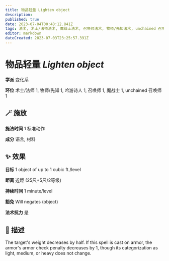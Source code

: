 ```yaml
---
title: 物品轻量 Lighten object
description: 
published: true
date: 2023-07-04T00:48:12.841Z
tags: 法术, 术士/法师法术, 魔战士法术, 召唤师法术, 牧师/先知法术, unchained 召唤师法术, 1环法术, 吟游诗人法术, 变化系
editor: markdown
dateCreated: 2023-07-03T23:25:57.391Z
---
```


# **物品轻量** *Lighten object*

**学派** 变化系 

**环位** 术士/法师 1, 牧师/先知 1, 吟游诗人 1, 召唤师 1, 魔战士 1, unchained 召唤师 1

## 🪄 施放

**施法时间** 1 标准动作

**成分** 语言, 材料

## ✨ 效果 

**目标** 1 object of up to 1 cubic ft./level 

**距离** 近距 (25尺+5尺/2等级)  

**持续时间** 1 minute/level 

**豁免** Will negates (object)

**法术抗力** 是

## 📖 描述

The target's weight decreases by half. If this spell is cast on armor, the armor's armor check penalty decreases by 1, though its categorization as light, medium, or heavy does not change.
    